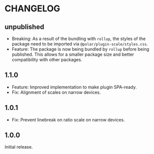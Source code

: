 # CHANGELOG

## unpublished

- Breaking: As a result of the bundling with `rollup`, the styles of the package need to be imported via `@polar/plugin-scale/styles.css`.
- Feature: The package is now being bundled by `rollup` before being published. This allows for a smaller package size and better compatibility with other packages.

## 1.1.0

- Feature: Improved implementation to make plugin SPA-ready.
- Fix: Alignment of scales on narrow devices.

## 1.0.1

- Fix: Prevent linebreak on ratio scale on narrow devices.

## 1.0.0

Initial release.
